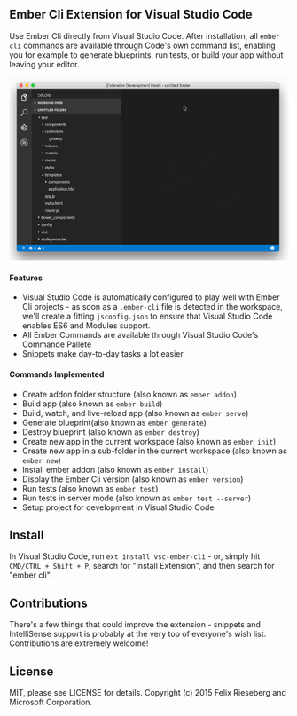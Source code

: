 ## Ember Cli Extension for Visual Studio Code
Use Ember Cli directly from Visual Studio Code. After installation, all `ember cli` commands are available through Code's own command list, enabling you for example to generate blueprints, run tests, or build your app without leaving your editor. 

![Screenshot](screen.gif)

#### Features
 * Visual Studio Code is automatically configured to play well with Ember Cli projects - as soon as a `.ember-cli` file is detected in the workspace, we'll create a fitting `jsconfig.json` to ensure that Visual Studio Code enables ES6 and Modules support.
 * All Ember Commands are available through Visual Studio Code's Commande Pallete
 * Snippets make day-to-day tasks a lot easier

#### Commands Implemented
 * Create addon folder structure (also known as `ember addon`)
 * Build app (also known as `ember build`)
 * Build, watch, and live-reload app (also known as `ember serve`)
 * Generate blueprint(also known as `ember generate`)
 * Destroy blueprint (also known as `ember destroy`)
 * Create new app in the current workspace (also known as `ember init`)
 * Create new app in a sub-folder in the current workspace (also known as `ember new`)
 * Install ember addon (also known as `ember install`)
 * Display the Ember Cli version (also known as `ember version`)
 * Run tests (also known as `ember test`)
 * Run tests in server mode (also known as `ember test --server`)
 * Setup project for development in Visual Studio Code
 
## Install
In Visual Studio Code, run `ext install vsc-ember-cli` - or, simply hit `CMD/CTRL + Shift + P`, search for "Install Extension", and then search for "ember cli".

## Contributions
There's a few things that could improve the extension - snippets and IntelliSense support is probably at the very top of everyone's wish list. Contributions are extremely welcome!

## License
MIT, please see LICENSE for details. Copyright (c) 2015 Felix Rieseberg and Microsoft Corporation.